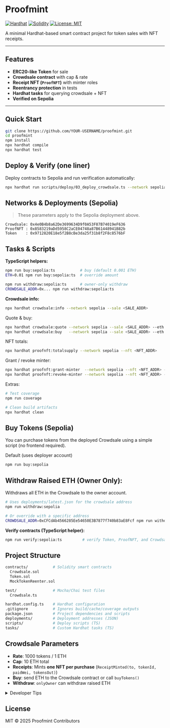 # Proofmint

[![Hardhat](https://img.shields.io/badge/Built%20with-Hardhat-blue)](https://hardhat.org/)
[![Solidity](https://img.shields.io/badge/Solidity-0.8.x-purple)](https://docs.soliditylang.org/)
[![License: MIT](https://img.shields.io/badge/License-MIT-green.svg)](LICENSE)

A minimal Hardhat-based smart contract project for token sales with NFT receipts.

---

## Features
- **ERC20-like Token** for sale
- **Crowdsale contract** with cap & rate
- **Receipt NFT (`ProofNFT`)** with minter roles
- **Reentrancy protection** in tests
- **Hardhat tasks** for querying crowdsale + NFT
- **Verified on Sepolia**

---

## Quick Start
```bash
git clone https://github.com/YOUR-USERNAME/proofmint.git
cd proofmint
npm install
npx hardhat compile
npx hardhat test
```

## Deploy & Verify (one liner)

Deploy contracts to Sepolia and run verification automatically:
```bash
npx hardhat run scripts/deploy/03_deploy_crowdsale.ts --network sepolia && npm run verify:sepolia:ts
```

## Networks & Deployments (Sepolia)  
 > These parameters apply to the Sepolia deployment above.
```
Crowdsale: 0x4e0B4b8a62De3699634D9f0A53F87B74019eF636
ProofNFT : 0x8583219aDd5958C2aCE04748a87B61448941B82b
Token    : 0x9712820E18e5f2B8cBe3da25f31b8f2F8c8576bF
```
## Tasks & Scripts

**TypeScript helpers:**
```bash
npm run buy:sepolia:ts           # buy (default 0.001 ETH)
ETH=0.01 npm run buy:sepolia:ts  # override amount

npm run withdraw:sepolia:ts      # owner-only withdraw
CROWDSALE_ADDR=0x... npm run withdraw:sepolia:ts
```
**Crowdsale info:**
```bash
npx hardhat crowdsale:info --network sepolia --sale <SALE_ADDR>
```
Quote & buy:
```bash
npx hardhat crowdsale:quote --network sepolia --sale <SALE_ADDR> --eth 0.001
npx hardhat crowdsale:buy   --network sepolia --sale <SALE_ADDR> --eth 0.001
```
NFT totals:
```bash
npx hardhat proofnft:totalsupply --network sepolia --nft <NFT_ADDR>
```
Grant / revoke minter:
```bash
npx hardhat proofnft:grant-minter  --network sepolia --nft <NFT_ADDR> --to   <SALE_ADDR>
npx hardhat proofnft:revoke-minter --network sepolia --nft <NFT_ADDR> --from <OLD_ADDR>
```
Extras:
```bash
# Test coverage
npm run coverage

# Clean build artifacts
npx hardhat clean
```

## Buy Tokens (Sepolia)
You can purchase tokens from the deployed Crowdsale using a simple script (no frontend required).

Default (uses deployer account)
```bash
npm run buy:sepolia
```

## Withdraw Raised ETH (Owner Only):
Withdraws all ETH in the Crowdsale to the owner account.
```bash
# Uses deployments/latest.json for the crowdsale address
npm run withdraw:sepolia

# Or override with a specific address
CROWDSALE_ADDR=0xCFCdAb4566285Ee54650E3B7877f740b83aE8Fcf npm run withdraw:sepolia
```

**Verify contracts (TypeScript helper):**
```bash
npm run verify:sepolia:ts         # verify Token, ProofNFT, and Crowdsale from deployments/sepolia.json
```

## Project Structure
```bash
contracts/           # Solidity smart contracts
  Crowdsale.sol
  Token.sol
  MockTokenReenter.sol

test/                # Mocha/Chai test files
  Crowdsale.ts

hardhat.config.ts    # Hardhat configuration
.gitignore           # Ignores build/cache/coverage outputs
package.json         # Project dependencies and scripts
deployments/         # Deployment addresses (JSON)
scripts/             # Deploy scripts (TS)
tasks/               # Custom Hardhat tasks (TS)

```

## Crowdsale Parameters
- **Rate**: 1000 tokens / 1 ETH
- **Cap**: 10 ETH total
- **Receipts**: Mints **one NFT per purchase** (`ReceiptMinted(to, tokenId, paidWei, tokensOut)`)
- **Buy**: send ETH to the Crowdsale contract or call `buyTokens()`
- **Withdraw**: `onlyOwner` can withdraw raised ETH


<details>
<summary>Developer Tips</summary>

- Amount override: `ETH=0.05 npm run buy:sepolia:ts`  
- Address override: `SALE_ADDR=0x... npm run buy:sepolia:ts`  
- Keep `solcover.js` as-is; it’s the expected format for `hardhat-coverage`.
</details>


## License

MIT © 2025 Proofmint Contributors

